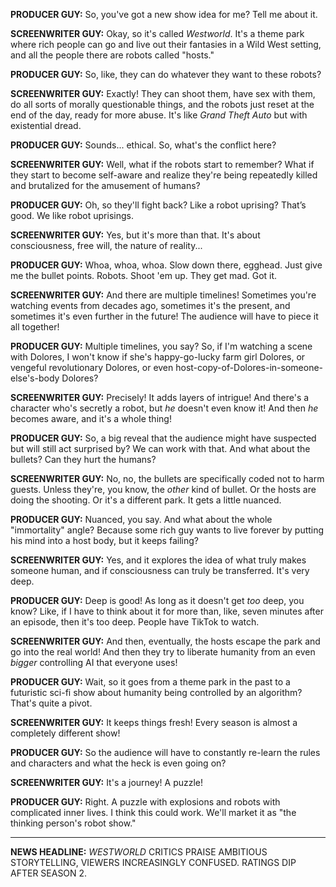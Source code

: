 **PRODUCER GUY:** So, you've got a new show idea for me? Tell me about it.

**SCREENWRITER GUY:** Okay, so it's called *Westworld*. It's a theme park where rich people can go and live out their fantasies in a Wild West setting, and all the people there are robots called "hosts."

**PRODUCER GUY:** So, like, they can do whatever they want to these robots?

**SCREENWRITER GUY:** Exactly! They can shoot them, have sex with them, do all sorts of morally questionable things, and the robots just reset at the end of the day, ready for more abuse. It's like *Grand Theft Auto* but with existential dread.

**PRODUCER GUY:** Sounds... ethical. So, what's the conflict here?

**SCREENWRITER GUY:** Well, what if the robots start to remember? What if they start to become self-aware and realize they're being repeatedly killed and brutalized for the amusement of humans?

**PRODUCER GUY:** Oh, so they'll fight back? Like a robot uprising? That’s good. We like robot uprisings.

**SCREENWRITER GUY:** Yes, but it's more than that. It's about consciousness, free will, the nature of reality...

**PRODUCER GUY:** Whoa, whoa, whoa. Slow down there, egghead. Just give me the bullet points. Robots. Shoot 'em up. They get mad. Got it.

**SCREENWRITER GUY:** And there are multiple timelines! Sometimes you're watching events from decades ago, sometimes it's the present, and sometimes it's even further in the future! The audience will have to piece it all together!

**PRODUCER GUY:** Multiple timelines, you say? So, if I'm watching a scene with Dolores, I won't know if she's happy-go-lucky farm girl Dolores, or vengeful revolutionary Dolores, or even host-copy-of-Dolores-in-someone-else's-body Dolores?

**SCREENWRITER GUY:** Precisely! It adds layers of intrigue! And there's a character who's secretly a robot, but *he* doesn't even know it! And then *he* becomes aware, and it's a whole thing!

**PRODUCER GUY:** So, a big reveal that the audience might have suspected but will still act surprised by? We can work with that. And what about the bullets? Can they hurt the humans?

**SCREENWRITER GUY:** No, no, the bullets are specifically coded not to harm guests. Unless they're, you know, the *other* kind of bullet. Or the hosts are doing the shooting. Or it's a different park. It gets a little nuanced.

**PRODUCER GUY:** Nuanced, you say. And what about the whole "immortality" angle? Because some rich guy wants to live forever by putting his mind into a host body, but it keeps failing?

**SCREENWRITER GUY:** Yes, and it explores the idea of what truly makes someone human, and if consciousness can truly be transferred. It's very deep.

**PRODUCER GUY:** Deep is good! As long as it doesn't get *too* deep, you know? Like, if I have to think about it for more than, like, seven minutes after an episode, then it's too deep. People have TikTok to watch.

**SCREENWRITER GUY:** And then, eventually, the hosts escape the park and go into the real world! And then they try to liberate humanity from an even *bigger* controlling AI that everyone uses!

**PRODUCER GUY:** Wait, so it goes from a theme park in the past to a futuristic sci-fi show about humanity being controlled by an algorithm? That's quite a pivot.

**SCREENWRITER GUY:** It keeps things fresh! Every season is almost a completely different show!

**PRODUCER GUY:** So the audience will have to constantly re-learn the rules and characters and what the heck is even going on?

**SCREENWRITER GUY:** It's a journey! A puzzle!

**PRODUCER GUY:** Right. A puzzle with explosions and robots with complicated inner lives. I think this could work. We'll market it as "the thinking person's robot show."

***

**NEWS HEADLINE:** *WESTWORLD* CRITICS PRAISE AMBITIOUS STORYTELLING, VIEWERS INCREASINGLY CONFUSED. RATINGS DIP AFTER SEASON 2.